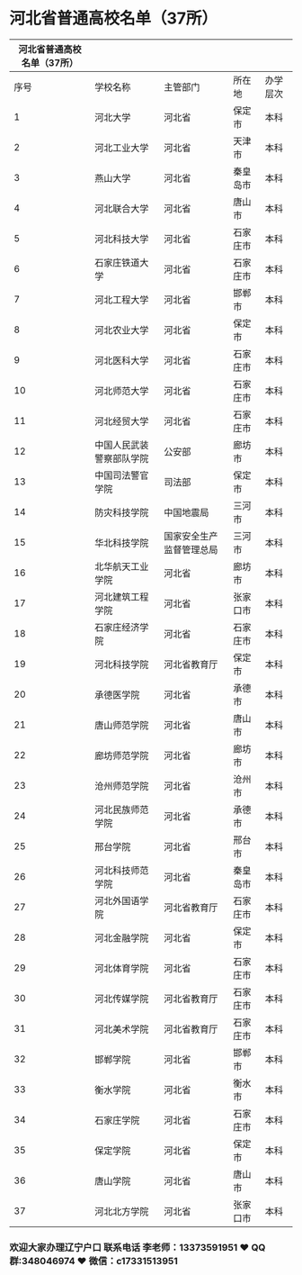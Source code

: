 # 河北省普通高校名单（37所）






| 河北省普通高校名单（37所） |                          |                          |          |          |
| -------------------------- | ------------------------ | ------------------------ | -------- | -------- |
| 序号                       | 学校名称                 | 主管部门                 | 所在地   | 办学层次 |
| 1                          | 河北大学                 | 河北省                   | 保定市   | 本科     |
| 2                          | 河北工业大学             | 河北省                   | 天津市   | 本科     |
| 3                          | 燕山大学                 | 河北省                   | 秦皇岛市 | 本科     |
| 4                          | 河北联合大学             | 河北省                   | 唐山市   | 本科     |
| 5                          | 河北科技大学             | 河北省                   | 石家庄市 | 本科     |
| 6                          | 石家庄铁道大学           | 河北省                   | 石家庄市 | 本科     |
| 7                          | 河北工程大学             | 河北省                   | 邯郸市   | 本科     |
| 8                          | 河北农业大学             | 河北省                   | 保定市   | 本科     |
| 9                          | 河北医科大学             | 河北省                   | 石家庄市 | 本科     |
| 10                         | 河北师范大学             | 河北省                   | 石家庄市 | 本科     |
| 11                         | 河北经贸大学             | 河北省                   | 石家庄市 | 本科     |
| 12                         | 中国人民武装警察部队学院 | 公安部                   | 廊坊市   | 本科     |
| 13                         | 中国司法警官学院         | 司法部                   | 保定市   | 本科     |
| 14                         | 防灾科技学院             | 中国地震局               | 三河市   | 本科     |
| 15                         | 华北科技学院             | 国家安全生产监督管理总局 | 三河市   | 本科     |
| 16                         | 北华航天工业学院         | 河北省                   | 廊坊市   | 本科     |
| 17                         | 河北建筑工程学院         | 河北省                   | 张家口市 | 本科     |
| 18                         | 石家庄经济学院           | 河北省                   | 石家庄市 | 本科     |
| 19                         | 河北科技学院             | 河北省教育厅             | 保定市   | 本科     |
| 20                         | 承德医学院               | 河北省                   | 承德市   | 本科     |
| 21                         | 唐山师范学院             | 河北省                   | 唐山市   | 本科     |
| 22                         | 廊坊师范学院             | 河北省                   | 廊坊市   | 本科     |
| 23                         | 沧州师范学院             | 河北省                   | 沧州市   | 本科     |
| 24                         | 河北民族师范学院         | 河北省                   | 承德市   | 本科     |
| 25                         | 邢台学院                 | 河北省                   | 邢台市   | 本科     |
| 26                         | 河北科技师范学院         | 河北省                   | 秦皇岛市 | 本科     |
| 27                         | 河北外国语学院           | 河北省教育厅             | 石家庄市 | 本科     |
| 28                         | 河北金融学院             | 河北省                   | 保定市   | 本科     |
| 29                         | 河北体育学院             | 河北省                   | 石家庄市 | 本科     |
| 30                         | 河北传媒学院             | 河北省教育厅             | 石家庄市 | 本科     |
| 31                         | 河北美术学院             | 河北省教育厅             | 石家庄市 | 本科     |
| 32                         | 邯郸学院                 | 河北省                   | 邯郸市   | 本科     |
| 33                         | 衡水学院                 | 河北省                   | 衡水市   | 本科     |
| 34                         | 石家庄学院               | 河北省                   | 石家庄市 | 本科     |
| 35                         | 保定学院                 | 河北省                   | 保定市   | 本科     |
| 36                         | 唐山学院                 | 河北省                   | 唐山市   | 本科     |
| 37                         | 河北北方学院             | 河北省                   | 张家口市 | 本科     |

### 

### 欢迎大家办理辽宁户口 联系电话 李老师：13373591951 ❤️ QQ群:348046974 ❤️ 微信：c17331513951 


